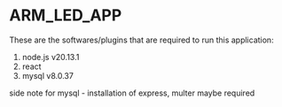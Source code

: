 # ARM_LED_APP
These are the softwares/plugins that are required to run this application:

1. node.js v20.13.1
2. react
3. mysql v8.0.37

side note for mysql - installation of express, multer maybe required
